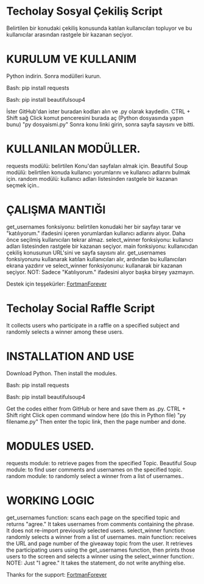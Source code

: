 # Techolay Sosyal Çekiliş Script
Belirtilen bir konudaki çekiliş konusunda katılan kullanıcıları topluyor ve bu kullanıcılar arasından rastgele bir kazanan seçiyor.
# KURULUM VE KULLANIM
Python indirin. Sonra modülleri kurun.

Bash:
pip install requests

Bash:
pip install beautifulsoup4

İster GitHub'dan ister buradan kodları alın ve .py olarak kaydedin.
CTRL + Shift sağ Click komut penceresini burada aç (Python dosyasında yapın bunu) "py dosyaismi.py"
Sonra konu linki girin, sonra sayfa sayısını ve bitti.
# KULLANILAN MODÜLLER.
requests modülü: belirtilen Konu'dan sayfaları almak için.
Beautiful Soup modülü: belirtilen konuda kullanıcı yorumlarını ve kullanıcı adlarını bulmak için.
random modülü: kullanıcı adları listesinden rastgele bir kazanan seçmek için..

# ÇALIŞMA MANTIĞI
get_usernames fonksiyonu: belirtilen konudaki her bir sayfayı tarar ve "katılıyorum." ifadesini içeren yorumlardan kullanıcı adlarını alıyor. Daha önce seçilmiş kullanıcıları tekrar almaz.
select_winner fonksiyonu: kullanıcı adları listesinden rastgele bir kazanan seçiyor.
main fonksiyonu: kullanıcıdan çekiliş konusunun URL'sini ve sayfa sayısını alır. get_usernames fonksiyonunu kullanarak katılan kullanıcıları alır, ardından bu kullanıcıları ekrana yazdırır ve select_winner fonksiyonunu: kullanarak bir kazanan seçiyor.
NOT: Sadece "Katılıyorum." ifadesini alıyor başka birşey yazmayın.

Destek için teşşekürler: [FortmanForever](https://github.com/FortmanForever)

# Techolay Social Raffle Script
It collects users who participate in a raffle on a specified subject and randomly selects a winner among these users.
# INSTALLATION AND USE
Download Python. Then install the modules.

Bash:
pip install requests

Bash:
pip install beautifulsoup4

Get the codes either from GitHub or here and save them as .py.
CTRL + Shift right Click open command window here (do this in Python file) "py filename.py"
Then enter the topic link, then the page number and done.
# MODULES USED.
requests module: to retrieve pages from the specified Topic.
Beautiful Soup module: to find user comments and usernames on the specified topic.
random module: to randomly select a winner from a list of usernames..

# WORKING LOGIC
get_usernames function: scans each page on the specified topic and returns "agree." It takes usernames from comments containing the phrase. It does not re-import previously selected users.
select_winner function: randomly selects a winner from a list of usernames.
main function: receives the URL and page number of the giveaway topic from the user. It retrieves the participating users using the get_usernames function, then prints those users to the screen and selects a winner using the select_winner function:.
NOTE: Just "I agree." It takes the statement, do not write anything else.

Thanks for the support: [FortmanForever](https://github.com/FortmanForever)
